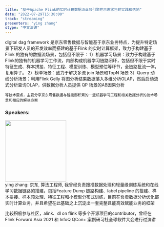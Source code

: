 ```yaml
---
title: "基于Apache Flink的实时计算数据流业务引擎在京东零售的实践和落地"
date: "2022-07-29T15:30:00"
track: "streaming"
presenters: "ying zhang"
stype: "中文演讲"
---
```

digital dag framework 是京东零售数据与智能基于京东业务特点，为提升特定场景下研发人员的开发效率而搭建的基于Flink 的实时计算框架，致力于构建基于Flink 的独有的数据流场景，包括但不限于：
    	1）机器学习场景：致力于构建基于Flink的独有的机器学习工作流，内部构成机器学习链路闭环，包括但不限于实时特征生成、样本拼接、特征工程、模型训练、模型预估等环节，全链路批流一体，复用算子。
    	2）榜单场景：致力于解决多流 join 场景和TopN 场景
    	3）Query 动线分析场景：利用Flink Gelly 将图分析结果数据落入多维分析OLAP，然后启动流式分析查询OLAP，供数据分析人员提供 QP 场景的AB因果分析


    等技术要点，主要分享京东零售数据与智能部积累的一些机器学习工程和相关数据分析的技术场景和相应的解决方案
 ### Speakers: 
 <img src="images/speaker/1112.png" width="200" /><br>ying zhang: 京东, 算法工程师, 我曾经负责搜推数据处理和轻量级训练系统和在线学习数据链路的搭建，包括Feature Dump 链路构建、label pipeline 的搭建、样本拼接、样本预处理、特征工程和小模型分布式训练，目前在负责数据分析优化部实时计算业务，并且希望在此基础之上沉淀出一套完整且能高效赋能业务的框架


比较积极参与社区，alink、dl on flink 等多个开源项目的contributor，曾经在Flink Forward Asia 2021 和 InfoQ QCon+ 案例研习社全球软件大会进行过演讲

 
